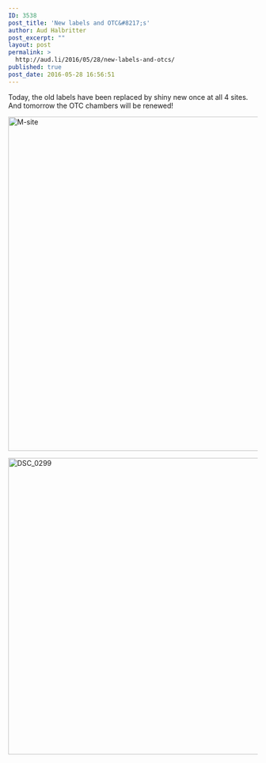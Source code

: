 ```yaml
---
ID: 3538
post_title: 'New labels and OTC&#8217;s'
author: Aud Halbritter
post_excerpt: ""
layout: post
permalink: >
  http://aud.li/2016/05/28/new-labels-and-otcs/
published: true
post_date: 2016-05-28 16:56:51
---
```

Today, the old labels have been replaced by shiny new once at all 4 sites. And tomorrow the OTC chambers will be renewed!

<a href="http://aud.li/wp-content/uploads/2016/05/M-site.jpg"><img class="alignnone size-large wp-image-3541" src="http://aud.li/wp-content/uploads/2016/05/M-site-1024x768.jpg" alt="M-site" width="900" height="675" /></a>

<a href="http://aud.li/wp-content/uploads/2016/05/DSC_0299.jpg"><img class="alignnone size-large wp-image-3539" src="http://aud.li/wp-content/uploads/2016/05/DSC_0299-1024x681.jpg" alt="DSC_0299" width="900" height="599" /></a>

&nbsp;